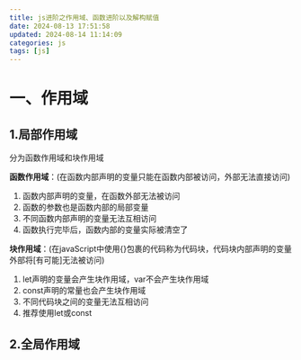 ```yaml
---
title: js进阶之作用域、函数进阶以及解构赋值
date: 2024-08-13 17:51:58
updated: 2024-08-14 11:14:09
categories: js
tags: [js]
---
```

# 一、作用域


## 1.局部作用域


分为函数作用域和块作用域

**函数作用域**：(在函数内部声明的变量只能在函数内部被访问，外部无法直接访问)
1. 函数内部声明的变量，在函数外部无法被访问
2. 函数的参数也是函数内部的局部变量
3. 不同函数内部声明的变量无法互相访问
4. 函数执行完毕后，函数内部的变量实际被清空了


**块作用域**：(在javaScript中使用{}包裹的代码称为代码块，代码块内部声明的变量外部将[有可能]无法被访问)
1. let声明的变量会产生块作用域，var不会产生块作用域
2. const声明的常量也会产生块作用域
3. 不同代码块之间的变量无法互相访问
4. 推荐使用let或const


## 2.全局作用域 <script>标签和js文件的[最外层]就是所谓的全局作用域


**注意：**
1. 为window对象动态添加的属性默认也是全局的，不推荐
2. 函数中未使用任何关键字声明的变量为全局变量，不推荐
3. 尽可能少的声明全局变量，防止全局变量被污染


## 3.作用域链


作用域链本质上是底层的变量查找机制
在函数被执行时，会优先查找当前函数作用域中查找变量
如果当前作用域查找不到则会依次逐级查找父级作用域直到全局作用域 


**总结：**


1. 嵌套关系的作用域串联起来形成了作用域链
2. 相同作用域链中按着从小到大的规则查找变量
3. 子作用域能够访问父作用域，父级作用域无法访问子级作用域


## 4.js垃圾回收机制(Garbage Collection)简称GC


js中内存的分配和回收都是自动完成的，内存在不使用的时候会被垃圾回收器自动回收
内存的**生命周期**：
1. 内存分配：当我们声明变量、函数、对象的时候，系统会自动为他们分配内存
2. 内存使用：即读写内存，也就是使用变量、函数等
3. 内存回收：使用完毕，由垃圾回收器自动回收不再使用的内存 


*说明：*
全局变量一般不会回收（关闭页面回收）
一般情况下局部变量的值，不用了，会被自动回收掉
*内存泄漏：*
程序中分配的内存由于某种原因程序未释放或无法释放叫做内存泄漏


浏览器垃圾回收算法：**引用计数法、标记清除法**


### 引用计数法


IE采用的引用计数算法，定义“内存不再使用”，就是看一个对象是否有指向它的引用，没有引用了就回收对象


**算法：**
1. 跟踪记录被引用的次数
2. 如果被引用了一次，那么就记录次数1，多次引用会累加++
3. 如果减少一个引用就减1-
4. 如果引用次数是0，则释放内存


*存在问题*：嵌套引用（循环引用）
如果两个对象相互引用，尽管他们已不再使用，垃圾回收器不会进行回收，导致内存泄露。


```javascript
function fn(){
1et o1={}
let o2 ={}
o1.a=02
o2.a=01
return'引用计数无法回收'
}fn()
```

因为他们的引用次数永远不会是0。这样的相互引用如果说很大量的存在就会导致大量的内存泄露


### 标记清除法


**核心：**
1. 标记清除算法将“不再使用的对象”定义为“无法达到的对象”。
2. 就是从根部(在js中就是全局对象)出发定时扫描内存中的对象。凡是能从根部到达的对象，都是还需要使用的。
3. 那些无法由根部出发触及到的对象被标记为不再使用，稍后进行回收。


## 5.闭包


闭包=内层函数+外层函数的变量
作用：封闭数据，提供操作，外部也可以访问函数内部的变量
基本格式：

```javascript
function outer(){
    let a=10//实现了数据私有，不能随意更改
    function fn(){
        console.log(a)
    }
    return fn
}
const fun=outer()
fun()
```

可能引起问题：内存泄漏


## 6.变量提升
变量提升是js中比较“奇怪”的现象，它允许在变量声明之前即被访问（仅存在于var声明变量）
把所有var声明的变量提升到当前作用域的最前面，只提升声明，不提升赋值


# 二、函数进阶


## 1.函数提升
js会把所有函数声明提升到当前作用域的最前面，只提升函数声明，不提升函数调用
注意：函数表达式必须先声明赋值再调用，否则报错


## 2.函数参数


### 动态参数arguments：


函数内部内置的伪数组变量，它包含了调用函数时传入的所有实参


```javascript
//求和函数，计算所有参数的和
function sum(){
let s =0
for(let i 0;i<arguments.length;i++){
s +=arguments[i]
}
console.log(s)
//调用求和函数
sum(5,10)//两个参数
sum(1,2,4)/两个参数
```

**总结：**
1. arguments是一个伪数组，只存在于函数中
2. arguments的作用是动态获取函数的实参
3. 可以通过fo循环依次得到传递过来的实参


### 剩余参数:用于获取多余实参,在函数参数中使用
将一个不定数量的参数表示为一个数组
1. ...是语法符号，置于最末函数形参之前，用于获取多余的实参
2. 借助...获取的剩余实参，是个真数组
```javascript
function config(baseURL,...other){
console.log(baseURL)
console.log(other)//['get','json']
//调用函数
config('http://baidu.com','get','json');
//展开运算符:...可以展开数组
//求数组最大（小）值Math.max(...arr)
//合并数组arr=[...arr1,...arr2]
```

## 3.箭头函数


1. const fn=(形参)=>{}箭头函数 const fn=function(){}原来
目的：引入箭头函数的目的是更简短的函数写法并且不绑定this,箭头函数的语法比函数表达式更简洁
使用场景：箭头函数更适用于那些本来需要匿名函数的地方
属于表达式函数，因此不存在函数提升


**只有一个形参可以省略小括号，只有一行代码时可以省略大括号和return**


```javascript
//更简洁的语法
const form document.queryselector('form')
form.addEventListener('click',ev =>ev.preventDefault())
```


**箭头函数可以直接返回一个对象**
const fn=(uname)=>({uname:uname})//返回的是对象
fn('刘德华')
2. 箭头函数参数
普通函数有arguments动态参数
箭头函数没有arguments动态参数，但是有剩余参数...arr
3. 箭头函数this
箭头函数不会创建自己的thiS,它只会从自己的作用域链的上一层沿用this。
对象方法的箭头函数this指向window
对象方法**内**的箭头函数this指向对象本身


# 三、解构赋值


## 1.数组解构：将数组的单元值快速批量赋值给一系列变量的简洁语法
基本语法：
1. 赋值运算符=左侧的[]用于批量声明变量，右侧数组的单元值将被赋值给左侧的变量
2. 变量的顺序对应数组单元值的位置依次进行赋值操作
;[b,a]=[a,b]快速交换两个变量
**注意：**
立即执行函数和数组解构必须加;
3. 变量多单元值少，后面为undefined
4. 变量少单元值多，利用剩余参数解决
const [a,b,...c]=[1,2,3,4]
5. 防止有undefined传递单元值可以设置默认值
6. 按需导入可以忽略某些值
const [a,b，,d]=[1,2,3,4]//d=4
7. 支持多维数组的结构
const [a,b,[c,d]]=[1,2,[3,4]]


## 2.对象解构


对象解构是将对象属性和方法快速批量赋值给一系列变量的简洁语法
基本语法：
1. 赋值运算符=左侧的}用于批量声明变量，右侧对象的属性值将被赋值给左侧的变量
2. 对象属性的值将被赋值给与属性名相同的变量
3. 注意解构的变量名不要和外面的变量名冲突否则报错
4. 对象中找不到与变量名一致的属性时变量值为undefined
5. 可以给新的变量名赋值 什么值:赋值给谁
const {name:uname,age}=user


## 3.数组对象解构


## 4.多个对象解构

```javascript
const pig={
    name:'佩奇'，
    family:
    mother:'猪妈妈'，
    father:'猪爸爸'，
    sister:'乔治'
    },
    age:6
}
//多级对象解构const {name,family:{mother,father,sister}}=pig
```
